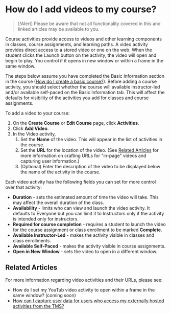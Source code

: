 # How do I add videos to my course?

> [!Alert] Please be aware that not all functionality covered in this and linked articles may be available to you. 

Course activities provide access to videos and other learning components in classes, course assignments, and learning paths. A video activity provides direct access to a stored video or one on the web. When the student clicks the Launch button on the activity, the video will open and begin to play. You control if it opens in new window or within a frame in the same window.

The steps below assume you have completed the Basic Information section in the course ([How do I create a basic course?](./overall/create-course.md)). Before adding a course activity, you should select whether the course will available instructor-led and/or available self-paced on the Basic Information tab. This will affect the defaults for visibility of the activities you add for classes and course assignments.

To add a video to your course:
1. On the **Create Course** or **Edit Course** page, click **Activities**.
1. Click **Add Video**.
1. In the Video activity, 
    1. Set the **Name** of the video. This will appear in the list of activities in the course.
    1. Set the **URL** for the location of the video. (See [Related Articles](#related-articles) for more information on crafting URLs for "in-page" videos and capturing user information.)
    1. (Optional) Enter the description of the video to be displayed below the name of the activity in the course.

Each video activity has the following fields you can set for more control over that activity:
- **Duration** - sets the estimated amount of time the video will take. This may affect the overall duration of the class.
- **Availability** - limits who can view and launch the video activity. It defaults to Everyone but you can limit it to Instructors only if the activity is intended only for instructors.
- **Required for course completion** - requires a student to launch the video for the course assignment or class enrollment to be marked **Complete**.
- **Available Instructor-Led** - makes the activity visible in classes and class enrollments.
- **Available Self-Paced** - makes the activity visible in course assignments.
- **Open in New Window** - sets the video to open in a different window.

## Related Articles
For more information regarding video activities and their URLs, please see:
- How do I set my YouTub video activity to open within a frame in the same window? (coming soon) <!-- (in-frame-video.md)-->
- [How can I capture user data for users who access my externally hosted activities from the TMS?](capture-user-data-for-externally-hosted-activities.md)
